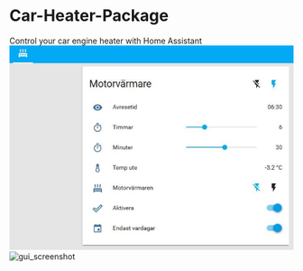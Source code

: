 # Car-Heater-Package
Control your car engine heater with Home Assistant
![alt text](images/GUI_screenshot.jpg "HASS GUI picture")
![gui_screenshot](https://user-images.githubusercontent.com/35410076/35776617-0d978b32-09a0-11e8-9422-7ba2ff89f267.jpg)
